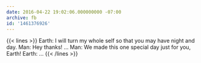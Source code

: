```yaml
---
date: 2016-04-22 19:02:06.000000000 -07:00
archive: fb
id: '1461376926'
---
```


{{< lines >}}
Earth: I will turn my whole self so that you may have night and day.
Man: Hey thanks!
...
Man: We made this one special day just for you, Earth!
Earth: ...
{{< /lines >}}